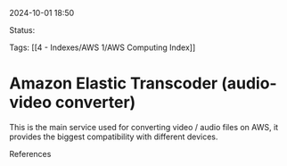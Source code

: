 2024-10-01 18:50

Status:

Tags:
[[4 - Indexes/AWS 1/AWS Computing Index]]

# Amazon Elastic Transcoder (audio-video converter)

This is the main service used for converting video / audio files on AWS, it provides the biggest compatibility with different devices.


References 